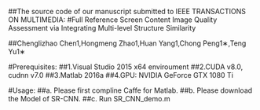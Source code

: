 ##The source code of our manuscript submitted to IEEE TRANSACTIONS ON MULTIMEDIA:
#Full Reference Screen Content Image Quality Assessment via Integrating Multi-level Structure Similarity

##Chenglizhao Chen1,Hongmeng Zhao1,Huan Yang1,Chong Peng1∗,Teng Yu1∗

#Prerequisites:
##1.Visual Studio 2015 x64 enviroument
##2.CUDA v8.0, cudnn v7.0
##3.Matlab 2016a
##4.GPU: NVIDIA GeForce GTX 1080 Ti

#Usage:
##a. Please first compline Caffe for Matlab.
##b. Please download the Model of SR-CNN.
##c. Run SR_CNN_demo.m
